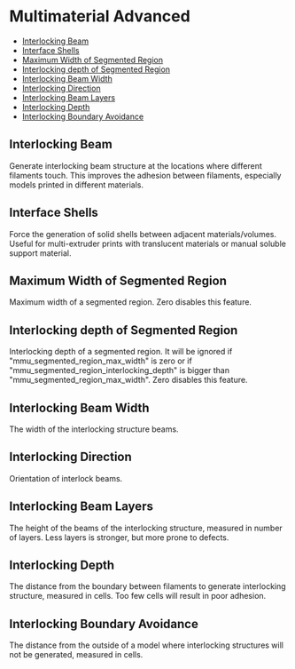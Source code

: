 # Multimaterial Advanced

- [Interlocking Beam](#interlocking-beam)
- [Interface Shells](#interface-shells)
- [Maximum Width of Segmented Region](#maximum-width-of-segmented-region)
- [Interlocking depth of Segmented Region](#interlocking-depth-of-segmented-region)
- [Interlocking Beam Width](#interlocking-beam-width)
- [Interlocking Direction](#interlocking-direction)
- [Interlocking Beam Layers](#interlocking-beam-layers)
- [Interlocking Depth](#interlocking-depth)
- [Interlocking Boundary Avoidance](#interlocking-boundary-avoidance)

## Interlocking Beam

Generate interlocking beam structure at the locations where different filaments touch. This improves the adhesion between filaments, especially models printed in different materials.

## Interface Shells

Force the generation of solid shells between adjacent materials/volumes. Useful for multi-extruder prints with translucent materials or manual soluble support material.

## Maximum Width of Segmented Region

Maximum width of a segmented region. Zero disables this feature.

## Interlocking depth of Segmented Region

Interlocking depth of a segmented region. It will be ignored if \"mmu_segmented_region_max_width\" is zero or if \"mmu_segmented_region_interlocking_depth\" is bigger than \"mmu_segmented_region_max_width\". Zero disables this feature.

## Interlocking Beam Width

The width of the interlocking structure beams.

## Interlocking Direction

Orientation of interlock beams.

## Interlocking Beam Layers

The height of the beams of the interlocking structure, measured in number of layers. Less layers is stronger, but more prone to defects.

## Interlocking Depth

The distance from the boundary between filaments to generate interlocking structure, measured in cells. Too few cells will result in poor adhesion.

## Interlocking Boundary Avoidance

The distance from the outside of a model where interlocking structures will not be generated, measured in cells.
